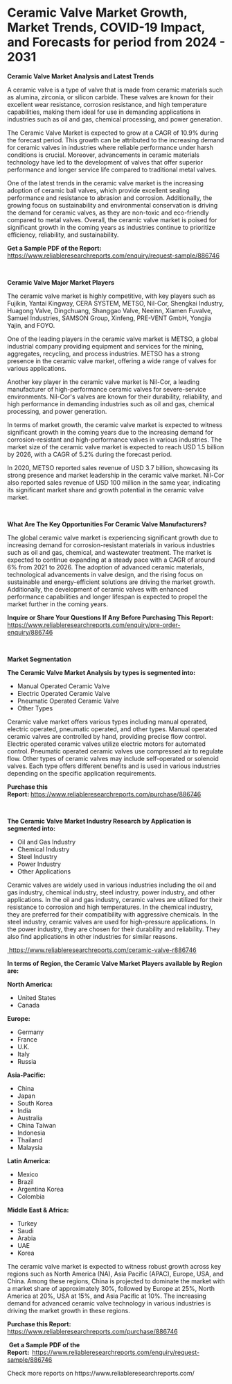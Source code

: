 <p><h1>Ceramic Valve Market Growth, Market Trends, COVID-19 Impact, and Forecasts for period from 2024 - 2031</h1></p><p><strong>Ceramic Valve Market Analysis and Latest Trends</strong></p>
<p><p>A ceramic valve is a type of valve that is made from ceramic materials such as alumina, zirconia, or silicon carbide. These valves are known for their excellent wear resistance, corrosion resistance, and high temperature capabilities, making them ideal for use in demanding applications in industries such as oil and gas, chemical processing, and power generation.</p><p>The Ceramic Valve Market is expected to grow at a CAGR of 10.9% during the forecast period. This growth can be attributed to the increasing demand for ceramic valves in industries where reliable performance under harsh conditions is crucial. Moreover, advancements in ceramic materials technology have led to the development of valves that offer superior performance and longer service life compared to traditional metal valves.</p><p>One of the latest trends in the ceramic valve market is the increasing adoption of ceramic ball valves, which provide excellent sealing performance and resistance to abrasion and corrosion. Additionally, the growing focus on sustainability and environmental conservation is driving the demand for ceramic valves, as they are non-toxic and eco-friendly compared to metal valves. Overall, the ceramic valve market is poised for significant growth in the coming years as industries continue to prioritize efficiency, reliability, and sustainability.</p></p>
<p><strong>Get a Sample PDF of the Report:&nbsp;</strong> <a href="https://www.reliableresearchreports.com/enquiry/request-sample/886746">https://www.reliableresearchreports.com/enquiry/request-sample/886746</a></p>
<p>&nbsp;</p>
<p><strong>Ceramic Valve Major Market Players</strong></p>
<p><p>The ceramic valve market is highly competitive, with key players such as Fujikin, Yantai Kingway, CERA SYSTEM, METSO, Nil-Cor, Shengkai Industry, Huagong Valve, Dingchuang, Shanggao Valve, Neeinn, Xiamen Fuvalve, Samuel Industries, SAMSON Group, Xinfeng, PRE-VENT GmbH, Yongjia Yajin, and FOYO.</p><p>One of the leading players in the ceramic valve market is METSO, a global industrial company providing equipment and services for the mining, aggregates, recycling, and process industries. METSO has a strong presence in the ceramic valve market, offering a wide range of valves for various applications.</p><p>Another key player in the ceramic valve market is Nil-Cor, a leading manufacturer of high-performance ceramic valves for severe-service environments. Nil-Cor's valves are known for their durability, reliability, and high performance in demanding industries such as oil and gas, chemical processing, and power generation.</p><p>In terms of market growth, the ceramic valve market is expected to witness significant growth in the coming years due to the increasing demand for corrosion-resistant and high-performance valves in various industries. The market size of the ceramic valve market is expected to reach USD 1.5 billion by 2026, with a CAGR of 5.2% during the forecast period.</p><p>In 2020, METSO reported sales revenue of USD 3.7 billion, showcasing its strong presence and market leadership in the ceramic valve market. Nil-Cor also reported sales revenue of USD 100 million in the same year, indicating its significant market share and growth potential in the ceramic valve market.</p></p>
<p>&nbsp;</p>
<p><strong>What Are The Key Opportunities For Ceramic Valve Manufacturers?</strong></p>
<p><p>The global ceramic valve market is experiencing significant growth due to increasing demand for corrosion-resistant materials in various industries such as oil and gas, chemical, and wastewater treatment. The market is expected to continue expanding at a steady pace with a CAGR of around 6% from 2021 to 2026. The adoption of advanced ceramic materials, technological advancements in valve design, and the rising focus on sustainable and energy-efficient solutions are driving the market growth. Additionally, the development of ceramic valves with enhanced performance capabilities and longer lifespan is expected to propel the market further in the coming years.</p></p>
<p><strong>Inquire or Share Your Questions If Any Before Purchasing This Report:</strong> <a href="https://www.reliableresearchreports.com/enquiry/pre-order-enquiry/886746">https://www.reliableresearchreports.com/enquiry/pre-order-enquiry/886746</a></p>
<p>&nbsp;</p>
<p><strong>Market Segmentation</strong></p>
<p><strong>The Ceramic Valve Market Analysis by types is segmented into:</strong></p>
<p><ul><li>Manual Operated Ceramic Valve</li><li>Electric Operated Ceramic Valve</li><li>Pneumatic Operated Ceramic Valve</li><li>Other Types</li></ul></p>
<p><p>Ceramic valve market offers various types including manual operated, electric operated, pneumatic operated, and other types. Manual operated ceramic valves are controlled by hand, providing precise flow control. Electric operated ceramic valves utilize electric motors for automated control. Pneumatic operated ceramic valves use compressed air to regulate flow. Other types of ceramic valves may include self-operated or solenoid valves. Each type offers different benefits and is used in various industries depending on the specific application requirements.</p></p>
<p><strong>Purchase this Report:&nbsp;</strong><a href="https://www.reliableresearchreports.com/purchase/886746">https://www.reliableresearchreports.com/purchase/886746</a></p>
<p>&nbsp;</p>
<p><strong>The Ceramic Valve Market Industry Research by Application is segmented into:</strong></p>
<p><ul><li>Oil and Gas Industry</li><li>Chemical Industry</li><li>Steel Industry</li><li>Power Industry</li><li>Other Applications</li></ul></p>
<p><p>Ceramic valves are widely used in various industries including the oil and gas industry, chemical industry, steel industry, power industry, and other applications. In the oil and gas industry, ceramic valves are utilized for their resistance to corrosion and high temperatures. In the chemical industry, they are preferred for their compatibility with aggressive chemicals. In the steel industry, ceramic valves are used for high-pressure applications. In the power industry, they are chosen for their durability and reliability. They also find applications in other industries for similar reasons.</p></p>
<p><a href="https://www.reliableresearchreports.com/ceramic-valve-r886746">&nbsp;https://www.reliableresearchreports.com/ceramic-valve-r886746</a></p>
<p><strong>In terms of Region, the Ceramic Valve Market Players available by Region are:</strong></p>
<p>
    <p> <strong> North America: </strong>
        <ul>
            <li>United States</li>
            <li>Canada</li>
        </ul>
        </p> 
    <p> <strong> Europe: </strong>
        <ul>
            <li>Germany</li>
            <li>France</li>
            <li>U.K.</li>
            <li>Italy</li>
            <li>Russia</li>
        </ul>
        </p> 
    <p> <strong> Asia-Pacific: </strong>
        <ul>
            <li>China</li>
            <li>Japan</li>
            <li>South Korea</li>
            <li>India</li>
            <li>Australia</li>
            <li>China Taiwan</li>
            <li>Indonesia</li>
            <li>Thailand</li>
            <li>Malaysia</li>
        </ul>
        </p> 
    <p> <strong> Latin America: </strong>
        <ul>
            <li>Mexico</li>
            <li>Brazil</li>
            <li>Argentina Korea</li>
            <li>Colombia</li>
        </ul>
        </p> 
    <p> <strong> Middle East & Africa: </strong>
        <ul>
            <li>Turkey</li>
            <li>Saudi</li>
            <li>Arabia</li>
            <li>UAE</li>
            <li>Korea</li>
        </ul>
    </p>
    </p>
<p><p>The ceramic valve market is expected to witness robust growth across key regions such as North America (NA), Asia Pacific (APAC), Europe, USA, and China. Among these regions, China is projected to dominate the market with a market share of approximately 30%, followed by Europe at 25%, North America at 20%, USA at 15%, and Asia Pacific at 10%. The increasing demand for advanced ceramic valve technology in various industries is driving the market growth in these regions.</p></p>
<p><strong>Purchase this Report: </strong><a href="https://www.reliableresearchreports.com/purchase/886746">https://www.reliableresearchreports.com/purchase/886746</a></p>
<p>&nbsp;<strong>Get a Sample PDF of the Report:&nbsp;&nbsp;</strong><a href="https://www.reliableresearchreports.com/enquiry/request-sample/886746">https://www.reliableresearchreports.com/enquiry/request-sample/886746</a></p>
<p><strong></strong></p>
<p>Check more reports on https://www.reliableresearchreports.com/</p>